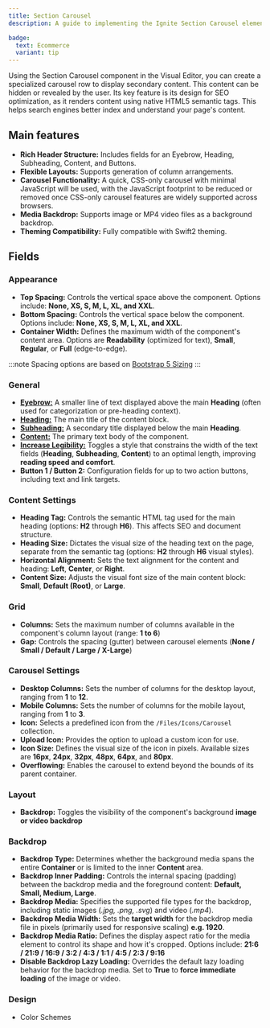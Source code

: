 ```yaml
---
title: Section Carousel
description: A guide to implementing the Ignite Section Carousel element

badge:
  text: Ecommerce
  variant: tip
---
```



Using the Section Carousel component in the Visual Editor, you can create a specialized carousel row to display secondary content. This content can be hidden or revealed by the user. Its key feature is its design for SEO optimization, as it renders content using native HTML5 semantic tags. This helps search engines better index and understand your page's content.

## Main features
- **Rich Header Structure:** Includes fields for an Eyebrow, Heading, Subheading, Content, and Buttons.
- **Flexible Layouts:** Supports generation of column arrangements.
- **Carousel Functionality:** A quick, CSS-only carousel with minimal JavaScript will be used, with the JavaScript footprint to be reduced or removed once CSS-only carousel features are widely supported across browsers. 
- **Media Backdrop:** Supports image or MP4 video files as a background backdrop.
- **Theming Compatibility:** Fully compatible with Swift2 theming.

## Fields 
### Appearance
- **Top Spacing:** Controls the vertical space above the component. Options include: **None, XS, S, M, L, XL, and XXL**.
- **Bottom Spacing:** Controls the vertical space below the component. Options include: **None, XS, S, M, L, XL, and XXL**.
- **Container Width:** Defines the maximum width of the component's content area. Options are **Readability** (optimized for text), **Small**, **Regular**, or **Full** (edge-to-edge).

:::note
Spacing options are based on [Bootstrap 5 Sizing](https://getbootstrap.com/docs/5.3/utilities/spacing/)
:::


### General
- [**Eyebrow:**](/best-practices/content-best-practices#eyebrow) A smaller line of text displayed above the main **Heading** (often used for categorization or pre-heading context).
- [**Heading:**](/best-practices/content-best-practices#heading) The main title of the content block.
- [**Subheading:**](/best-practices/content-best-practices#subheading) A secondary title displayed below the main **Heading**.
- [**Content:**](/best-practices/content-best-practices#content-text) The primary text body of the component.
- [**Increase Legibility:**](/best-practices/ui-ux-best-practices#text-legibility) Toggles a style that constrains the width of the text fields (**Heading**, **Subheading**, **Content**) to an optimal length, improving **reading speed and comfort**.
- **Button 1 / Button 2:** Configuration fields for up to two action buttons, including text and link targets.

### Content Settings
- **Heading Tag:** Controls the semantic HTML tag used for the main heading (options: **H2** through **H6**). This affects SEO and document structure.
- **Heading Size:** Dictates the visual size of the heading text on the page, separate from the semantic tag (options: **H2** through **H6** visual styles).
- **Horizontal Alignment:** Sets the text alignment for the content and heading: **Left**, **Center**, or **Right**.
- **Content Size:** Adjusts the visual font size of the main content block: **Small**, **Default (Root)**, or **Large**.

### Grid
- **Columns:**  Sets the maximum number of columns available in the component's column layout (range: **1 to 6**)
- **Gap:** Controls the spacing (gutter) between carousel elements (**None / Small / Default / Large / X-Large**)

### Carousel Settings
- **Desktop Columns:** Sets the number of columns for the desktop layout, ranging from **1** to **12**.
- **Mobile Columns:** Sets the number of columns for the mobile layout, ranging from **1** to **3**.
- **Icon:** Selects a predefined icon from the `/Files/Icons/Carousel` collection.
- **Upload Icon:** Provides the option to upload a custom icon for use.
- **Icon Size:** Defines the visual size of the icon in pixels. Available sizes are **16px**, **24px**, **32px**, **48px**, **64px**, and **80px**.
- **Overflowing:** Enables the carousel to extend beyond the bounds of its parent container.

### Layout
- **Backdrop:** Toggles the visibility of the component's background **image or video backdrop**

### Backdrop
- **Backdrop Type:** Determines whether the background media spans the entire **Container** or is limited to the inner **Content** area.
- **Backdrop Inner Padding:** Controls the internal spacing (padding) between the backdrop media and the foreground content: **Default, Small, Medium, Large**.
- **Backdrop Media:** Specifies the supported file types for the backdrop, including static images (_.jpg, .png, .svg_) and video (_.mp4_).
- **Backdrop Media Width:** Sets the **target width** for the backdrop media file in pixels (primarily used for responsive scaling) **e.g. 1920**.
- **Backdrop Media Ratio:** Defines the display aspect ratio for the media element to control its shape and how it's cropped. Options include: **21:6 / 21:9 / 16:9 / 3:2 / 4:3 / 1:1 / 4:5 / 2:3 / 9:16**
- **Disable Backdrop Lazy Loading:** Overrides the default lazy loading behavior for the backdrop media. Set to **True** to **force immediate loading** of the image or video.

### Design
- Color Schemes